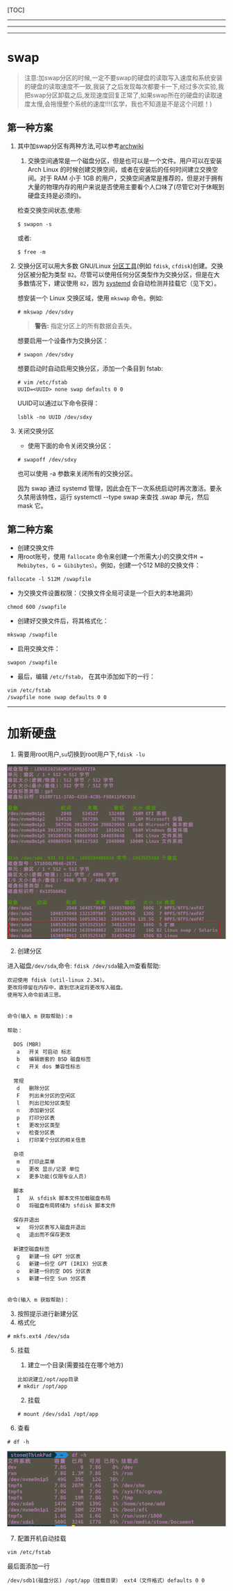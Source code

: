 [TOC]

---

---

---

# swap

> 注意:加swap分区的时候,一定不要swap的硬盘的读取写入速度和系统安装的硬盘的读取速度不一致,我装了之后发现每次都要卡一下,经过多次实验,我把swap分区卸载之后,发现速度回复正常了,如果swap所在的硬盘的读取速度太慢,会拖慢整个系统的速度!!!(玄学，我也不知道是不是这个问题！)

## 第一种方案



1. 其中加swap分区有两种方法,可以参考[archwiki](https://wiki.archlinux.org/index.php/Swap_(%E7%AE%80%E4%BD%93%E4%B8%AD%E6%96%87))

   1. 交换空间通常是一个磁盘分区，但是也可以是一个文件。用户可以在安装 Arch Linux 的时候创建交换空间，或者在安装后的任何时间建立交换空间。对于 RAM 小于 1GB 的用户，交换空间通常是推荐的，但是对于拥有大量的物理内存的用户来说是否使用主要看个人口味了(尽管它对于休眠到硬盘支持是必须的)。

   检查交换空间状态,使用:

   ```shell
   $ swapon -s
   ```

   或者:

   ```shell
   $ free -m
   ```

2. 交换分区可以用大多数 GNU/Linux [分区工具](https://wiki.archlinux.org/index.php/Partitioning_(简体中文))(例如 `fdisk`, `cfdisk`)创建。交换分区被分配为类型 `82`。尽管可以使用任何分区类型作为交换分区，但是在大多数情况下，建议使用 `82`，因为 [systemd](https://wiki.archlinux.org/index.php/Systemd) 会自动检测并挂载它（见下文）。

      想安装一个 Linux 交换区域，使用 `mkswap` 命令。例如:

   ```shell
   # mkswap /dev/sdxy
   ```

   > **警告:** 指定分区上的所有数据会丢失。

   想要启用一个设备作为交换分区：

   ```shell
   # swapon /dev/sdxy
   ```

   想要启动时自动启用交换分区，添加一个条目到 fstab:

   ```shell
   # vim /etc/fstab
   UUID=<UUID> none swap defaults 0 0
   ```
   
   UUID可以通过以下命令获得：
   
   ```shell
   lsblk -no UUID /dev/sdxy
   ```
   
3. 关闭交换分区

      - 使用下面的命令关闭交换分区：

      ```shell
      # swapoff /dev/sdxy
      ```

      也可以使用 -a 参数来关闭所有的交换分区。

      因为 swap 通过 systemd 管理，因此会在下一次系统启动时再次激活。要永久禁用该特性，运行 systemctl --type swap 来查找 .swap 单元，然后 mask 它。

## 第二种方案

- 创建交换文件
- 用root账号，使用 `fallocate` 命令来创建一个所需大小的交换文件`M = Mebibytes, G = Gibibytes）`。例如，创建一个512 MB的交换文件：

```shell
fallocate -l 512M /swapfile
```

- 为交换文件设置权限：（交换文件全局可读是一个巨大的本地漏洞）

```shell
chmod 600 /swapfile
```

- 创建好交换文件后，将其格式化：

```shell
mkswap /swapfile
```

- 启用交换文件：

```shell
swapon /swapfile
```

- 最后，编辑 `/etc/fstab`， 在其中添加如下的一行：

```shell
vim /etc/fstab
/swapfile none swap defaults 0 0
```



---

# 加新硬盘

1. 需要用root用户,`su`切换到root用户下,`fdisk -lu`

![](./Image/加硬盘.png)

2. 创建分区

进入磁盘`/dev/sda`,命令: `fdisk /dev/sda`输入m查看帮助:

```shell
欢迎使用 fdisk (util-linux 2.34)。
更改将停留在内存中，直到您决定将更改写入磁盘。
使用写入命令前请三思。


命令(输入 m 获取帮助)：m

帮助：

  DOS (MBR)
   a   开关 可启动 标志
   b   编辑嵌套的 BSD 磁盘标签
   c   开关 dos 兼容性标志

  常规
   d   删除分区
   F   列出未分区的空闲区
   l   列出已知分区类型
   n   添加新分区
   p   打印分区表
   t   更改分区类型
   v   检查分区表
   i   打印某个分区的相关信息

  杂项
   m   打印此菜单
   u   更改 显示/记录 单位
   x   更多功能(仅限专业人员)

  脚本
   I   从 sfdisk 脚本文件加载磁盘布局
   O   将磁盘布局转储为 sfdisk 脚本文件

  保存并退出
   w   将分区表写入磁盘并退出
   q   退出而不保存更改

  新建空磁盘标签
   g   新建一份 GPT 分区表
   G   新建一份空 GPT (IRIX) 分区表
   o   新建一份的空 DOS 分区表
   s   新建一份空 Sun 分区表


命令(输入 m 获取帮助)：
```

3. 按照提示进行新建分区
4. 格式化

```shell
# mkfs.ext4 /dev/sda
```

5. 挂载

   1. 建立一个目录(需要挂在在哪个地方)

   ```shell
   比如说建立/opt/app目录
   # mkdir /opt/app
   ```

   2. 挂载

   ```shell
   # mount /dev/sda1 /opt/app
   ```

6. 查看

```shell
# df -h
```

![](./Image/查看.png)

7. 配置开机自动挂载

```shell
vim /etc/fstab
```

最后面添加一行

```shell
/dev/sdb1(磁盘分区) /opt/app（挂载目录） ext4（文件格式）defaults 0 0
```

